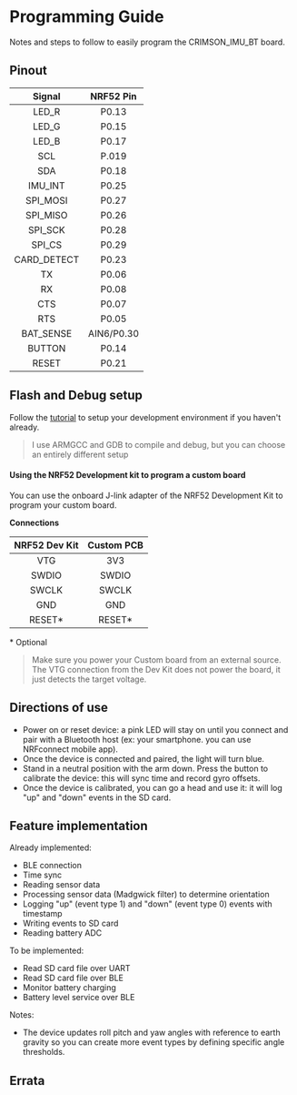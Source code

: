 # Programming Guide
Notes and steps to follow to easily program the CRIMSON_IMU_BT board.

## Pinout
| Signal | NRF52 Pin |
|:---:|:---:|
|LED_R|P0.13|
|LED_G|P0.15|
|LED_B|P0.17|
|SCL|P.019|
|SDA| P0.18|
|IMU_INT|P0.25|
|SPI_MOSI|P0.27|
|SPI_MISO|P0.26|
|SPI_SCK|P0.28|
|SPI_CS|P0.29|
|CARD_DETECT|P0.23|
|TX|P0.06|
|RX|P0.08|
|CTS|P0.07|
|RTS|P0.05|
|BAT_SENSE|AIN6/P0.30|
|BUTTON|P0.14|
|RESET|P0.21|

## Flash and Debug setup
Follow the [tutorial](https://gitlab.com/hax_eng/hax-open/vs_code_setup_tutorials/tree/master/NRF52) to setup your development environment if you haven't already.
> I use ARMGCC and GDB to compile and debug, but you can choose an entirely different setup

#### Using the NRF52 Development kit to program a custom board
You can use the onboard J-link adapter of the NRF52 Development Kit to program your custom board.

**Connections**

|NRF52 Dev Kit| Custom PCB|
|:---:|:---:|
|VTG|3V3|
|SWDIO|SWDIO|
|SWCLK|SWCLK|
|GND|GND|
|RESET*|RESET*|

\* Optional
>Make sure you power your Custom board from an external source. The VTG connection  from the Dev Kit does not power the board, it just detects the target voltage.

## Directions of use
* Power on or reset device: a pink LED will stay on until you connect and pair with a Bluetooth host (ex: your smartphone. you can use NRFconnect mobile app).
* Once the device is connected and paired, the light will turn blue. 
* Stand in a neutral position with the arm down. Press the button to calibrate the device: this will sync time and record gyro offsets. 
* Once the device is calibrated, you can go a head and use it: it will log "up" and "down" events in the SD card. 

## Feature implementation
Already implemented:
* BLE connection
* Time sync
* Reading sensor data
* Processing sensor data (Madgwick filter) to determine orientation
* Logging "up" (event type 1) and "down"  (event type 0) events with timestamp
* Writing events to SD card
* Reading battery ADC

To be implemented:
* Read SD card file over UART
* Read SD card file over BLE
* Monitor battery charging 
* Battery level service over BLE

Notes:
* The device updates roll pitch and yaw angles with reference to earth gravity so you can create more event types by defining specific angle thresholds. 

## Errata
